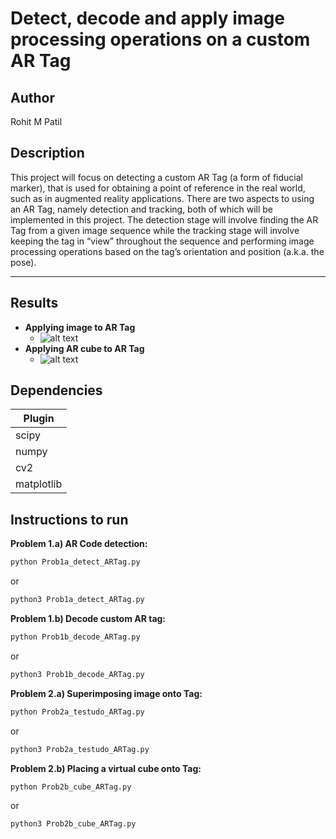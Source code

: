 # Detect, decode and apply image processing operations on a custom AR Tag

## Author
Rohit M Patil

## Description
This project will focus on detecting a custom AR Tag (a form of fiducial marker), that is used for obtaining a point of reference in the real world, such as in augmented reality applications. There are two aspects to using an AR Tag, namely detection and tracking, both of which will be implemented in this project. The detection stage will involve finding the AR Tag from a given image sequence while the tracking stage will involve keeping the tag in “view” throughout the sequence and performing image processing operations based on the tag’s orientation and position (a.k.a. the pose).

---
## Results
* **Applying image to AR Tag**
  -  ![alt text](https://github.com/roniepatil/Detection-tracking-and-projection-for-Augmented-Reality-AR/blob/main/Images/testudoMapping.gif)
* **Applying AR cube to AR Tag**
  - ![alt text](https://github.com/roniepatil/Detection-tracking-and-projection-for-Augmented-Reality-AR/blob/main/Images/CubeMapping.gif)


## Dependencies

| Plugin | 
| ------ |
| scipy | 
| numpy | 
| cv2 | 
| matplotlib | 

## Instructions to run


**Problem 1.a) AR Code detection:**
```bash
python Prob1a_detect_ARTag.py
```
or
```bash
python3 Prob1a_detect_ARTag.py
```

**Problem 1.b) Decode custom AR tag:**
```bash
python Prob1b_decode_ARTag.py
```
or
```bash
python3 Prob1b_decode_ARTag.py
```

**Problem 2.a) Superimposing image onto Tag:**
```bash
python Prob2a_testudo_ARTag.py
```
or
```bash
python3 Prob2a_testudo_ARTag.py
```


**Problem 2.b) Placing a virtual cube onto Tag:**
```bash
python Prob2b_cube_ARTag.py
```
or
```bash
python3 Prob2b_cube_ARTag.py
```